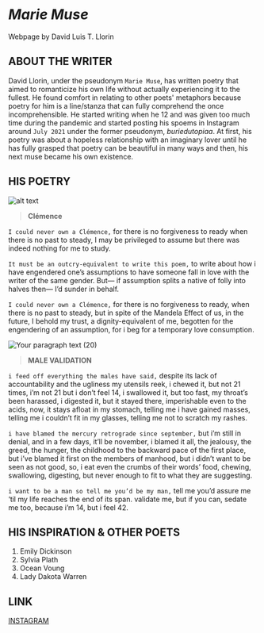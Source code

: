 # ***Marie Muse***
Webpage by David Luis T. Llorin

## ABOUT THE WRITER
David Llorin, under the pseudonym `Marie Muse`, has written poetry that aimed to romanticize his own life without actually experiencing it to the fullest. He found comfort in relating to other poets' metaphors because poetry for him is a line/stanza that can fully comprehend the once incomprehensible. He started writing when he 12 and was given too much time during the pandemic and started posting his spoems in Instagram around `July 2021` under the former pseudonym, _buriedutopiaa_. At first, his poetry was about a hopeless relationship with an imaginary lover until he has fully grasped that poetry can be beautiful in many ways and then, his next muse became his own existence.

## HIS POETRY

![alt text](https://user-images.githubusercontent.com/118234108/202835106-7ef1ab0d-8e85-43ee-96bd-124337b4aced.png) 

> **Clémence**

`I could never own a Clémence,`
for there is no forgiveness to ready
when there is no past to steady,
I may be privileged to assume but
there was indeed nothing for me to study.

`It must be an outcry-equivalent to write this poem,`
to write about how i have engendered
one’s assumptions to have someone fall in love
with the writer of the same gender.
But— if assumption splits a native of folly
into halves then— I’d sunder in behalf.

`I could never own a Clémence,`
for there is no forgiveness to ready,
when there is no past to steady,
but in spite of the Mandela Effect of us,
in the future, I behold my trust,
a dignity-equivalent of me,
begotten for the engendering of an assumption,
for i beg for a temporary love consumption.

![Your paragraph text (20)](https://user-images.githubusercontent.com/118234108/202835363-1519bc57-c5ff-4da7-9247-40c5fe074817.png)


> **MALE VALIDATION**

`i feed off everything the males have said,`
despite its lack of accountability and the ugliness
my utensils reek,
i chewed it, but not 21 times, i’m not 21 but i don’t feel 14,
i swallowed it, but too fast, my throat’s been harassed,
i digested it, but it stayed there, imperishable even to the acids,
now, it stays afloat in my stomach, telling me i have gained masses,
telling me i couldn’t fit in my glasses, telling me not to
scratch my rashes.

`i have blamed the mercury retrograde since september,`
but i’m still in denial, and in a few days, it’ll be november,
i blamed it all, the jealousy, the greed, the hunger, the childhood
to the backward pace of the first place,
but i’ve blamed it first on the members of manhood,
but i didn’t want to be seen as not good,
so, i eat even the crumbs of their words’ food,
chewing, swallowing, digesting,
but never enough to fit to what they are suggesting.

`i want to be a man so tell me you’d be my man,`
tell me you’d assure me ‘til my life reaches the end of its span.
validate me, but if you can, sedate me too,
because i’m 14, but i feel 42.

## HIS INSPIRATION & OTHER POETS

1. Emily Dickinson
2. Sylvia Plath
3. Ocean Voung
4. Lady Dakota Warren

## LINK
[INSTAGRAM](https://www.instagram.com/mariemuse_)
